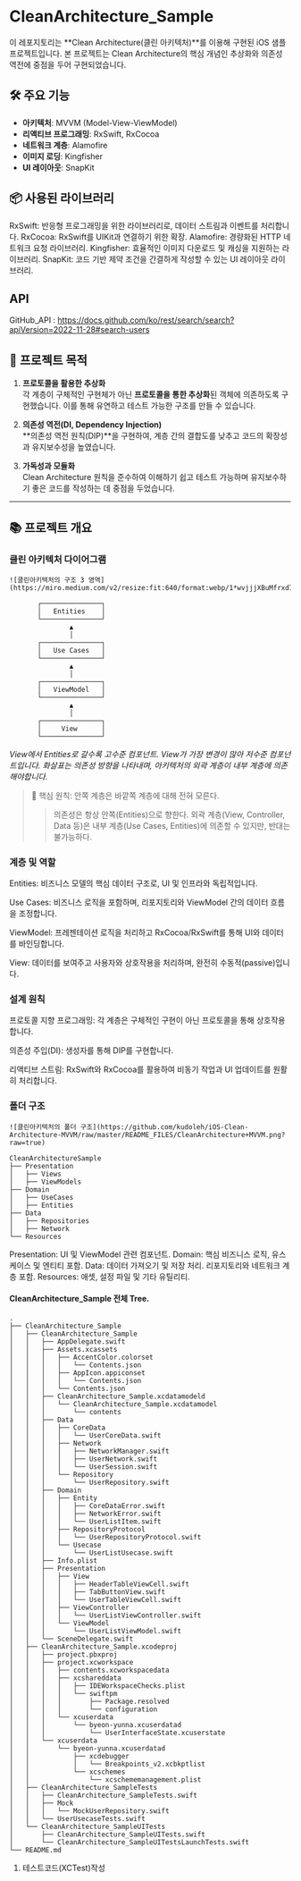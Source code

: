 # CleanArchitecture_Sample


이 레포지토리는 **Clean Architecture(클린 아키텍처)**를 이용해 구현된 iOS 샘플 프로젝트입니다. 본 프로젝트는 Clean Architecture의 핵심 개념인 추상화와 의존성 역전에 중점을 두어 구현되었습니다.


## 🛠️ 주요 기능

- **아키텍처**: MVVM (Model-View-ViewModel)
- **리액티브 프로그래밍**: RxSwift, RxCocoa
- **네트워크 계층**: Alamofire
- **이미지 로딩**: Kingfisher
- **UI 레이아웃**: SnapKit


## 📦 사용된 라이브러리

RxSwift: 반응형 프로그래밍을 위한 라이브러리로, 데이터 스트림과 이벤트를 처리합니다.
RxCocoa: RxSwift를 UIKit과 연결하기 위한 확장.
Alamofire: 경량화된 HTTP 네트워크 요청 라이브러리.
Kingfisher: 효율적인 이미지 다운로드 및 캐싱을 지원하는 라이브러리.
SnapKit: 코드 기반 제약 조건을 간결하게 작성할 수 있는 UI 레이아웃 라이브러리.


## API

GitHub_API : <https://docs.github.com/ko/rest/search/search?apiVersion=2022-11-28#search-users>


## 🎯 프로젝트 목적

1. **프로토콜을 활용한 추상화**  
   각 계층이 구체적인 구현체가 아닌 **프로토콜을 통한 추상화**된 객체에 의존하도록 구현했습니다. 이를 통해 유연하고 테스트 가능한 구조를 만들 수 있습니다.

2. **의존성 역전(DI, Dependency Injection)**  
   **의존성 역전 원칙(DIP)**을 구현하여, 계층 간의 결합도를 낮추고 코드의 확장성과 유지보수성을 높였습니다.

3. **가독성과 모듈화**  
   Clean Architecture 원칙을 준수하여 이해하기 쉽고 테스트 가능하며 유지보수하기 좋은 코드를 작성하는 데 중점을 두었습니다.

---


## 📚 프로젝트 개요

### 클린 아키텍처 다이어그램

    ![클린아키텍처의 구조 3 영역](https://miro.medium.com/v2/resize:fit:640/format:webp/1*wvjjjXBuMfrxd7JxL8L9Ww.png)

```text
       ┌───────────────┐
       │   Entities    │
       └───────────────┘
               ▲  
               │  
       ┌───────────────┐
       │   Use Cases   │
       └───────────────┘
               ▲
               │
       ┌───────────────┐
       │   ViewModel   │
       └───────────────┘
               ▲
               │
       ┌───────────────┐
       │     View      │
       └───────────────┘

```
*View에서 Entities로 갈수록 고수준 컴포넌트. View가 가장 변경이 많아 저수준 컴포넌트입니다.*
*화살표는 의존성 방향을 나타내며, 아키텍처의 외곽 계층이 내부 계층에 의존해야합니다.*

> 🔑 핵심 원칙: 안쪽 계층은 바깥쪽 계층에 대해 전혀 모른다.
> > 의존성은 항상 안쪽(Entities)으로 향한다.
> > 외곽 계층(View, Controller, Data 등)은 내부 계층(Use Cases, Entities)에 의존할 수 있지만, 반대는 불가능하다.



### 계층 및 역할
Entities: 비즈니스 모델의 핵심 데이터 구조로, UI 및 인프라와 독립적입니다.

Use Cases: 비즈니스 로직을 포함하며, 리포지토리와 ViewModel 간의 데이터 흐름을 조정합니다.

ViewModel: 프레젠테이션 로직을 처리하고 RxCocoa/RxSwift를 통해 UI와 데이터를 바인딩합니다.

View: 데이터를 보여주고 사용자와 상호작용을 처리하며, 완전히 수동적(passive)입니다.


### 설계 원칙
프로토콜 지향 프로그래밍: 각 계층은 구체적인 구현이 아닌 프로토콜을 통해 상호작용합니다.

의존성 주입(DI): 생성자를 통해 DIP를 구현합니다.

리액티브 스트림: RxSwift와 RxCocoa를 활용하여 비동기 작업과 UI 업데이트를 원활히 처리합니다.


### 폴더 구조

    ![클린아키텍처의 폴더 구조](https://github.com/kudoleh/iOS-Clean-Architecture-MVVM/raw/master/README_FILES/CleanArchitecture+MVVM.png?raw=true)

    
```text
CleanArchitectureSample
├── Presentation
│   ├── Views
│   ├── ViewModels
├── Domain
│   ├── UseCases
│   ├── Entities
├── Data
│   ├── Repositories
│   ├── Network
└── Resources
```
Presentation: UI 및 ViewModel 관련 컴포넌트.
Domain: 핵심 비즈니스 로직, 유스케이스 및 엔티티 포함.
Data: 데이터 가져오기 및 저장 처리. 리포지토리와 네트워크 계층 포함.
Resources: 애셋, 설정 파일 및 기타 유틸리티.


#### CleanArchitecture_Sample 전체 Tree. 
```text
.
├── CleanArchitecture_Sample
│   ├── CleanArchitecture_Sample
│   │   ├── AppDelegate.swift
│   │   ├── Assets.xcassets
│   │   │   ├── AccentColor.colorset
│   │   │   │   └── Contents.json
│   │   │   ├── AppIcon.appiconset
│   │   │   │   └── Contents.json
│   │   │   └── Contents.json
│   │   ├── CleanArchitecture_Sample.xcdatamodeld
│   │   │   └── CleanArchitecture_Sample.xcdatamodel
│   │   │       └── contents
│   │   ├── Data
│   │   │   ├── CoreData
│   │   │   │   └── UserCoreData.swift
│   │   │   ├── Network
│   │   │   │   ├── NetworkManager.swift
│   │   │   │   ├── UserNetwork.swift
│   │   │   │   └── UserSession.swift
│   │   │   └── Repository
│   │   │       └── UserRepository.swift
│   │   ├── Domain
│   │   │   ├── Entity
│   │   │   │   ├── CoreDataError.swift
│   │   │   │   ├── NetworkError.swift
│   │   │   │   └── UserListItem.swift
│   │   │   ├── RepositoryProtocol
│   │   │   │   └── UserRepositoryProtocol.swift
│   │   │   └── Usecase
│   │   │       └── UserListUsecase.swift
│   │   ├── Info.plist
│   │   ├── Presentation
│   │   │   ├── View
│   │   │   │   ├── HeaderTableViewCell.swift
│   │   │   │   ├── TabButtonView.swift
│   │   │   │   └── UserTableViewCell.swift
│   │   │   ├── ViewController
│   │   │   │   └── UserListViewController.swift
│   │   │   └── ViewModel
│   │   │       └── UserListViewModel.swift
│   │   └── SceneDelegate.swift
│   ├── CleanArchitecture_Sample.xcodeproj
│   │   ├── project.pbxproj
│   │   ├── project.xcworkspace
│   │   │   ├── contents.xcworkspacedata
│   │   │   ├── xcshareddata
│   │   │   │   ├── IDEWorkspaceChecks.plist
│   │   │   │   └── swiftpm
│   │   │   │       ├── Package.resolved
│   │   │   │       └── configuration
│   │   │   └── xcuserdata
│   │   │       └── byeon-yunna.xcuserdatad
│   │   │           └── UserInterfaceState.xcuserstate
│   │   └── xcuserdata
│   │       └── byeon-yunna.xcuserdatad
│   │           ├── xcdebugger
│   │           │   └── Breakpoints_v2.xcbkptlist
│   │           └── xcschemes
│   │               └── xcschememanagement.plist
│   ├── CleanArchitecture_SampleTests
│   │   ├── CleanArchitecture_SampleTests.swift
│   │   ├── Mock
│   │   │   └── MockUserRepository.swift
│   │   └── UserUsecaseTests.swift
│   └── CleanArchitecture_SampleUITests
│       ├── CleanArchitecture_SampleUITests.swift
│       └── CleanArchitecture_SampleUITestsLaunchTests.swift
└── README.md

```

        











1. 테스트코드(XCTest)작성
